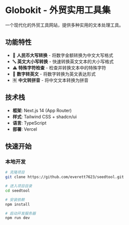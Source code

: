 # Globokit - 外贸实用工具集

一个现代化的外贸工具网站，提供多种实用的文本处理工具。

## 功能特性

- 🔢 **人民币大写转换** - 将数字金额转换为中文大写格式
- 🔤 **英文大小写转换** - 快速转换英文文本的大小写格式
- ⚠️ **特殊字符检查** - 检查并转换文本中的特殊字符
- 🔣 **数字转英文** - 将数字转换为英文表达形式
- 🈶 **中文转拼音** - 将中文文本转换为拼音

## 技术栈

- **框架**: Next.js 14 (App Router)
- **样式**: Tailwind CSS + shadcn/ui
- **语言**: TypeScript
- **部署**: Vercel

## 快速开始

### 本地开发

```bash
# 克隆项目
git clone https://github.com/everett7623/seedtool.git

# 进入项目目录
cd seedtool

# 安装依赖
npm install

# 启动开发服务器
npm run dev

